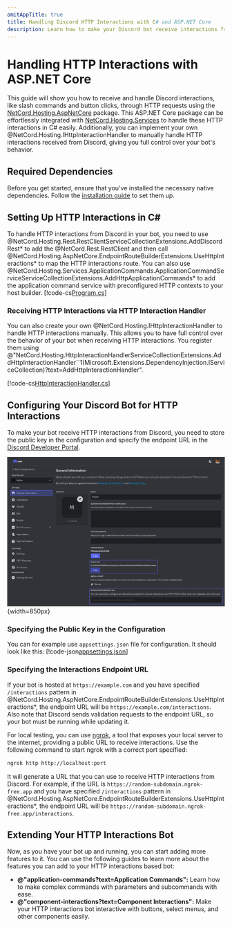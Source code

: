 ```yaml
---
omitAppTitle: true
title: Handling Discord HTTP Interactions with C# and ASP.NET Core
description: Learn how to make your Discord bot receive interactions from Discord via HTTP requests using the NetCord.Hosting.AspNetCore package in C# and ASP.NET Core.
---
```


# Handling HTTP Interactions with ASP.NET Core

This guide will show you how to receive and handle Discord interactions, like slash commands and button clicks, through HTTP requests using the [NetCord.Hosting.AspNetCore](https://www.nuget.org/packages/NetCord.Hosting.AspNetCore) package. This ASP.NET Core package can be effortlessly integrated with [NetCord.Hosting.Services](https://www.nuget.org/packages/NetCord.Hosting.Services) to handle these HTTP interactions in C# easily. Additionally, you can implement your own @NetCord.Hosting.IHttpInteractionHandler to manually handle HTTP interactions received from Discord, giving you full control over your bot's behavior.

## Required Dependencies

Before you get started, ensure that you've installed the necessary native dependencies. Follow the [installation guide](installing-native-dependencies.md) to set them up.

## Setting Up HTTP Interactions in C#

To handle HTTP interactions from Discord in your bot, you need to use @NetCord.Hosting.Rest.RestClientServiceCollectionExtensions.AddDiscordRest* to add the @NetCord.Rest.RestClient and then call @NetCord.Hosting.AspNetCore.EndpointRouteBuilderExtensions.UseHttpInteractions* to map the HTTP interactions route. You can also use @NetCord.Hosting.Services.ApplicationCommands.ApplicationCommandServiceServiceCollectionExtensions.AddHttpApplicationCommands* to add the application command service with preconfigured HTTP contexts to your host builder.
[!code-cs[Program.cs](HttpInteractions/Program.cs?highlight=8,16)]

### Receiving HTTP Interactions via HTTP Interaction Handler

You can also create your own @NetCord.Hosting.IHttpInteractionHandler to handle HTTP interactions manually. This allows you to have full control over the behavior of your bot when receiving HTTP interactions. You register them using @"NetCord.Hosting.HttpInteractionHandlerServiceCollectionExtensions.AddHttpInteractionHandler``1(Microsoft.Extensions.DependencyInjection.IServiceCollection)?text=AddHttpInteractionHandler".

[!code-cs[HttpInteractionHandler.cs](HttpInteractions/HttpInteractionHandler.cs#L6-L14)]

## Configuring Your Discord Bot for HTTP Interactions

To make your bot receive HTTP interactions from Discord, you need to store the public key in the configuration and specify the endpoint URL in the [Discord Developer Portal](https://discord.com/developers/applications).

![Shows 'Public Key' section in 'General Information' section](../../images/http-interactions_FindingPublicKeyAndSpecifyingInteractionEndpointUrl.webp){width=850px}

### Specifying the Public Key in the Configuration

You can for example use `appsettings.json` file for configuration. It should look like this:
[!code-json[appsettings.json](HttpInteractions/appsettings.json?highlight=4)]

### Specifying the Interactions Endpoint URL

If your bot is hosted at `https://example.com` and you have specified `/interactions` pattern in @NetCord.Hosting.AspNetCore.EndpointRouteBuilderExtensions.UseHttpInteractions*, the endpoint URL will be `https://example.com/interactions`. Also note that Discord sends validation requests to the endpoint URL, so your bot must be running while updating it.

For local testing, you can use [ngrok](https://ngrok.com), a tool that exposes your local server to the internet, providing a public URL to receive interactions. Use the following command to start ngrok with a correct port specified:
```bash
ngrok http http://localhost:port
```

It will generate a URL that you can use to receive HTTP interactions from Discord. For example, if the URL is `https://random-subdomain.ngrok-free.app` and you have specified `/interactions` pattern in @NetCord.Hosting.AspNetCore.EndpointRouteBuilderExtensions.UseHttpInteractions*, the endpoint URL will be `https://random-subdomain.ngrok-free.app/interactions`.

## Extending Your HTTP Interactions Bot

Now, as you have your bot up and running, you can start adding more features to it. You can use the following guides to learn more about the features you can add to your HTTP interactions based bot:

- **@"application-commands?text=Application Commands":** Learn how to make complex commands with parameters and subcommands with ease.
- **@"component-interactions?text=Component Interactions":** Make your HTTP interactions bot interactive with buttons, select menus, and other components easily.
